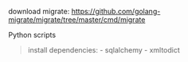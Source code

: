 download migrate: https://github.com/golang-migrate/migrate/tree/master/cmd/migrate

Python scripts
> install dependencies:
    - sqlalchemy
    - xmltodict